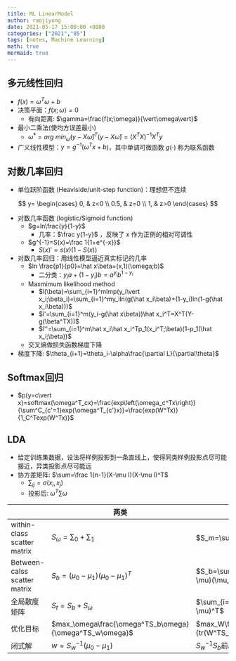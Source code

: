 ```yaml
---
title: ML LinearModel
author: raojiyong
date: 2021-05-17 15:00:00 +0800
categories: ["2021","05"]
tags: [notes, Machine Learning]
math: true
mermaid: true
---
```


## 多元线性回归

- $f(x)=\omega^T\omega+b$
- 决策平面：$f(x;\omega)=0$
  - 有向距离: $\gamma=\frac{f(x;\omega)}{\vert\omega\vert}$
- 最小二乘法(使均方误差最小)
  - $\hat\omega^*=arg\ min_{\hat\omega}(y-X\hat\omega)^T(y-X\hat\omega)=(X^TX)^{-1}X^Ty$
- 广义线性模型：$y=g^{-1}(\omega^Tx+b$)，其中单调可微函数 $g(\cdot)$ 称为联系函数

## 对数几率回归

- 单位跃阶函数 (Heaviside/unit-step function)：理想但不连续

$$
y=
\begin{cases}
0, &  z<0 \\
0.5, & z=0 \\
1, & z>0
\end{cases}
$$

- 对数几率函数 (logistic/Sigmoid function)
  - $g=ln\frac{y}{1-y}$
    - 几率：$\frac y{1-y}$ ，反映了 $x$ 作为正例的相对可调性
  - $g^{-1}=S(x)=\frac 1{1+e^{-x}}$
    - $S(x)'=s(x)(1-S(x))$
- 对数几率回归：用线性模型逼近真实标记的几率
  - $ln \frac{p1}{p0}=\hat x\beta=(x,1)(\omega;b)$
    - 二分类：$y_ia+(1-y_i)b=a^{y_i}b^{1-y_i}$
  - Maxmimum likelihood method
    -  $l(\beta)=\sum_{i=1}^mlmp(y_i\vert x_i;\beta_i)=\sum_{i=1}^my_iln(g(\hat x_i\beta)+(1-y_i)ln(1-g(\hat x_i\beta)))$
    -  $l'=\sum_{i=1}^m(y_i-g(\hat x\beta))\hat x_i^T=X^T(Y-g(\beta^TX))$
    -  $l''=\sum_{i=1}^m\hat x_i\hat x_i^Tp_1(x_i^T;\beta)(1-p_1(\hat x_i;\beta))$
  - 交叉熵做损失函数梯度下降
- 梯度下降: $\theta_{i+1}=\theta_i-\alpha\frac{\partial L}{\partial\theta}$

## Softmax回归

- $p(y=c\vert x)=softmax(\omega^T_cx)=\frac{exp\left(\omega_c^Tx\right)}{\sum^C_{c'=1}exp(\omega^T_{c'}x)}=\frac{exp(W^Tx)}{1_C^Texp(W^Tx)}$

## LDA

- 给定训练集数据，设法将样例投影到一条直线上，使得同类样例投影点尽可能接近，异类投影点尽可能远
- 协方差矩阵: $\sum=\frac 1{n-1}(X-\mu I)(X-\mu I)^T$
  - $\sum_{ij}=\sigma(x_i,x_j)$
  - 投影后: $\omega^T\sum\omega$

|                              | 两类                                                    | 一般                                          |
| ---------------------------- | ------------------------------------------------------- | --------------------------------------------- |
| within-class scatter matrix  | $S_\omega=\sum_0+\sum_1$                                | $S_m=\sum_{i=1}^N \sum_i$                     |
| Between-calss scatter matrix | $S_b=(\mu_0-\mu_1)(\mu_0-\mu_1)^T$                      | $S_b=\sum_{i=1}^Nm_i(\mu_i-\mu)(\mu_i-\mu)^T$ |
| 全局散度矩阵                 | $S_t=S_b+S_\omega$                                      | $\sum_{i=1}^m(x_i-\mu)(x_i-\mu)^T$            |
| 优化目标                     | $max_\omega\frac{\omega^TS_b\omega}{\omega^TS_w\omega}$ | $max_W\frac{tr(W^TS_bW)}{tr(W^TS_wW)}$        |
| 闭式解                       | $w=S_w^{-1}(\mu_0-\mu_1)$                               | $S_w^{-1}S_b$前$k$大广义特征向量              |



​        